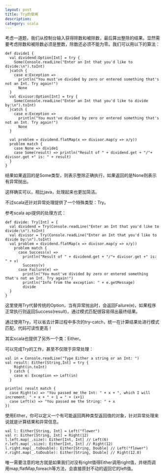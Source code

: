 ```yaml
---
layout: post
title: Try的使用
description: 
category: scala
---
```


考虑一道题，我们从控制台输入获得除数和被除数，最后算出整除的结果。显然需要考虑除数和被除数必须是整数，除数还必须不能为零。我们可以用以下的算法：

	def divide1 {
	  val dividend:Option[Int] = try {
    	Some(Console.readLine("Enter an Int that you'd like to divide:\n").toInt)
	  }catch {
    	case e:Exception =>
	      println("You must've divided by zero or entered something that's not an Int. Try again!")
	      None	
	  }
	  val divisor:Option[Int] = try {
	    Some(Console.readLine("Enter an Int that you'd like to divide by:\n").toInt)
	  }catch {
	    case e:Exception =>
	      println("You must've divided by zero or entered something that's not an Int. Try again!")
	      None
	  }
	  
	  val problem = dividend.flatMap(x => divisor.map(y => x/y))
	  problem match {
	    case None => divide1
	    case Some(result) => println("Result of " + dividend.get + "/"+ divisor.get +" is: " + result) 
	  }
	}

结果如果返回的是Some类型，则表示整除正确执行，如果返回的是None则表示有异常抛出。

这样确实可以，相比java，处理起来也更加简洁。

不过scala还针对异常处理提供了一个特殊类型：Try。

参考scala api提供的处理方式：

	def divide: Try[Int] = {
	  val dividend = Try(Console.readLine("Enter an Int that you'd like to divide:\n").toInt)
	  val divisor = Try(Console.readLine("Enter an Int that you'd like to divide by:\n").toInt)
	  val problem = dividend.flatMap(x => divisor.map(y => x/y))
		problem match {
		  case Success(v) =>
		    println("Result of " + dividend.get + "/"+ divisor.get +" is: " + v)
		    Success(v)
    	  case Failure(e) =>
	        println("You must've divided by zero or entered something that's not an Int. Try again!")
      		println("Info from the exception: " + e.getMessage)
	        divide
	  }
	}	


这里使用Try代替传统的Option，当有异常抛出时，会返回Failure(e)，如果程序正常执行则返回Success(result)，通过模式匹配很容易得出最终结果。

通过使用Try，可以省去计算过程中多次的try-catch，统一在计算结果处进行模式匹配，代码可读性更高！

其实scala也提供了另外一个类：Either。

可以完成Try的工作，甚至不仅限于异常处理：

	val in = Console.readLine("Type Either a string or an Int: ")
	val result: Either[String,Int] = try {
	    Right(in.toInt)
	  } catch {
	    case e: Exception => Left(in)
      }

	println( result match {
	  case Right(x) => "You passed me the Int: " + x + ", which I will increment. " + x + " + 1 = " + (x+1)
	  case Left(x) => "You passed me the String: " + x
	})

使用Either，你可以定义一个有可能返回两种类型返回值的对象，针对异常处理来说就是计算结果和异常信息。

	val l: Either[String, Int] = Left("flower")
	val r: Either[String, Int] = Right(12)
	l.left.map(_.size): Either[Int, Int] // Left(6)
	r.left.map(_.size): Either[Int, Int] // Right(12)
	l.right.map(_.toDouble): Either[String, Double] // Left("flower")
	r.right.map(_.toDouble): Either[String, Double] // Right(12.0)
	
唯一需要注意的地方就是如果我们对没有right值得Either调用right值，并继而调用map,flatMap,foreach等方法，会直接原封不动的返回它的left值。


